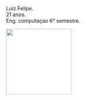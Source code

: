 Luiz Felipe. <br/>
21 anos.<br/>
Eng. computaçao 6° semestre.



<img height="180em" src="https://github-readme-stats.vercel.app/api/top-langs/?username=felipexn&theme=radical&layout=compact" />
